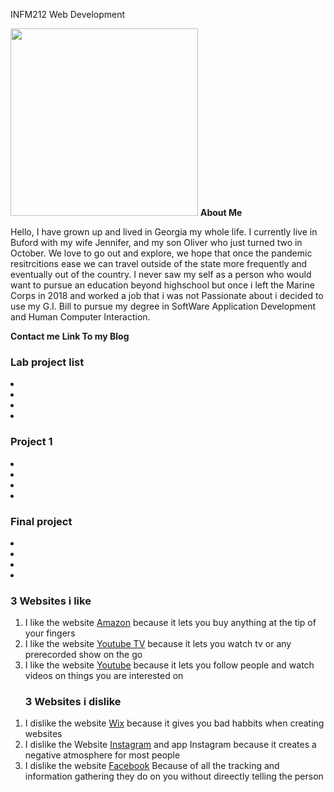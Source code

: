 <!DOCTYPE html>
<html lang="en" dir="ltr">
  <head>
    <p>INFM212 Web Development</p>
    <meta charset="utf-8">
    <title>INFM212 Landing Page</title>
  </head>
  <body>
  <img src="images\profileimage.jpg" width="300" Height="300">
  <b>About Me</b>
  <p>Hello, I have grown up and lived in Georgia my whole life. I currently live in Buford with my wife Jennifer, and my son Oliver who just turned two in October.
    We love to go out and explore, we hope that once the pandemic resitrcitions ease we can travel outside of the state more frequently and eventually out of the country.
    I never saw my self as a person who would want to pursue an education beyond highschool but once i left the Marine Corps in 2018 and worked a job that i was not Passionate about i decided to use my G.I. Bill to pursue my degree in SoftWare Application Development and Human Computer Interaction.</p>
<b>Contact me</b>
<b>Link To my Blog <a href="Blog"> </a></b>

<h3>Lab project list</h3>
<li></li>
<li></li>
<li></li>
<li></li>
<h3>Project 1</h3>
<li></li>
<li></li>
<li></li>
<li></li>
<h3>Final project</h3>
<li></li>
<li></li>
<li></li>
<li></li>
<h3>3 Websites i like </h3>
<ol>
<li> I like the website <a href="https://www.Amazon.com/" target="_blank">Amazon</a> because it lets you buy anything at the tip of your fingers</li>
<li> I like the website <a href="https://tv.youtube.com" target="_blank">Youtube TV</a> because it lets you watch tv or any prerecorded show on the go</li>
<li> I like the website <a href="https://www.youtube.com/" target="_blank">Youtube</a> because it lets you follow people and watch videos on things you are interested on</li>
</ol>
<ol>
<h3>3 Websites i dislike </h3>
<li>I dislike the website <a href="https:/wix.com/" target="_blank">Wix</a> because it gives you bad habbits when creating websites</li>
<li>I dislike the Website <a href="https:/instagram.com/" target="_blank">Instagram</a> and app Instagram because it creates a negative atmosphere for most people</li>
<li>I dislike the website <a href="https://www.facebook.com/" target="_blank">Facebook</a> Because of all the tracking and information gathering they do on you without direectly telling the person</li>
</ol>

  </body>
</html>
